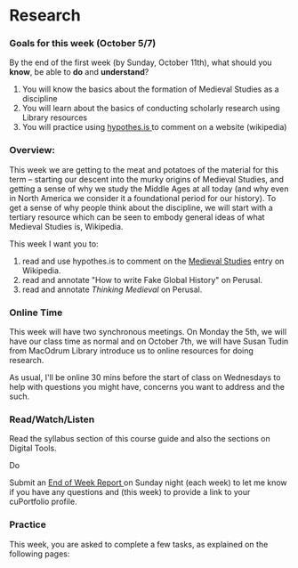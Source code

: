 # Research

### Goals for this week \(October 5/7\)

By the end of the first week \(by Sunday, October 11th\), what should you **know**, be able to **do** and **understand**?

1. You will know the basics about the formation of Medieval Studies as a discipline
2. You will learn about the basics of conducting scholarly research using Library resources
3. You will practice using [hypothes.is ](../course-info/digital-tools/hypothes.is.md)to comment on a website \(wikipedia\)

### Overview:

This week we are getting to the meat and potatoes of the material for this term – starting our descent into the murky origins of Medieval Studies, and getting a sense of why we study the Middle Ages at all today \(and why even in North America we consider it a foundational period for our history\). To get a sense of why people think about the discipline, we will start with a tertiary resource which can be seen to embody general ideas of what Medieval Studies is, Wikipedia. 

This week I want you to: 

1. read and use hypothes.is to comment on the [Medieval Studies](https://en.wikipedia.org/wiki/Medieval_studies) entry on Wikipedia.
2. read and annotate "How to write Fake Global History" on Perusal. 
3. read and annotate _Thinking Medieval_ on Perusal. 



### **Online Time**

This week will have two synchronous meetings. On Monday the 5th, we will have our class time as normal and on October 7th, we will have Susan Tudin from MacOdrum Library introduce us to online resources for doing research. 

As usual, I'll be online 30 mins before the start of class on Wednesdays to help with questions you might have, concerns you want to address and the such. 

### Read/Watch/Listen

Read the syllabus section of this course guide and also the sections on Digital Tools. 



Do

Submit an [End of Week Report ](https://forms.office.com/Pages/ResponsePage.aspx?id=lRjZagbeXki8UfzhJsyFMHYe4bjIkPJLpePMoYTjyCNUQlY3V0pYOVJPQVMzVDJXR05OWjBHT01YQy4u)on Sunday night \(each week\) to let me know if you have any questions and \(this week\) to provide a link to your cuPortfolio profile.

### Practice

This week, you are asked to complete a few tasks, as explained on the following pages: 

